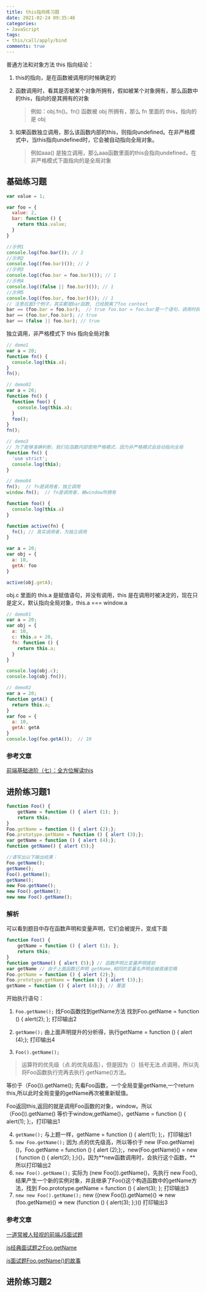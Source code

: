 ```yaml
---
title: this指向练习题
date: 2021-02-24 09:35:48
categories:
- JavaScript
tags:
- this/call/apply/bind
comments: true
---
```


普通方法和对象方法 this 指向结论：

1. this的指向，是在函数被调用的时候确定的

2. 函数调用时，看其是否被某个对象所拥有，假如被某个对象拥有，那么函数中的this，指向的是其拥有的对象
  
   > 例如：obj.fn()。fn() 函数被 obj 所拥有，那么 fn 里面的 this，指向的是 obj
   
3. 如果函数独立调用，那么该函数内部的this，则指向undefined。在非严格模式中，当this指向undefined时，它会被自动指向全局对象。
  
   > 例如aaa() 是独立调用，那么aaa函数里面的this会指向undefined，在非严格模式下面指向的是全局对象

<!-- more -->

## 基础练习题

```js
var value = 1;

var foo = {
  value: 2,
  bar: function () {
    return this.value;
  }
}

//示例1
console.log(foo.bar()); // 2
//示例2
console.log((foo.bar)()); // 2
//示例3
console.log((foo.bar = foo.bar)()); // 1
//示例4
console.log((false || foo.bar)()); // 1
//示例5
console.log((foo.bar, foo.bar)()); // 1
// 注意后面3个例子，其实都是bar函数, 已经脱离了foo context
bar == (foo.bar = foo.bar);  // true foo.bar = foo.bar是一个语句，调用时执行该语句返回一个function，已丢失foo，又因为全局调用，所以this被赋值为当前全局对象。
bar == (foo.bar,foo.bar); // true
bar == (false || foo.bar); // true
```



独立调用，非严格模式下 this 指向全局对象

```js
// demo1
var a = 20;
function fn() {
  console.log(this.a);
}
fn(); 

// demo02
var a = 20;
function fn() {
  function foo() {
    console.log(this.a);
  }
  foo();
}
fn();

// demo3
// 为了能够准确判断，我们在函数内部使用严格模式，因为非严格模式会自动指向全局
function fn() {
  'use strict';
  console.log(this);
}

// demo04
fn();  // fn是调用者，独立调用
window.fn();  // fn是调用者，被window所拥有

function foo() {
  console.log(this.a)
}

function active(fn) {
  fn(); // 真实调用者，为独立调用
}

var a = 20;
var obj = {
  a: 10,
  getA: foo
}

active(obj.getA);
```



obj.c 里面的 this.a 是赋值语句，并没有调用，this 是在调用时被决定的，现在只是定义，默认指向全局对象，this.a === window.a

```js
// demo01
var a = 20;
var obj = {
  a: 10,
  c: this.a + 20,
  fn: function () {
    return this.a;
  }
}

console.log(obj.c);
console.log(obj.fn());

// demo02
var a = 20;
function getA() {
  return this.a;
}
var foo = {
  a: 10,
  getA: getA
}
console.log(foo.getA());  // 10
```


### 参考文章

[前端基础进阶（七）：全方位解读this](https://www.jianshu.com/p/d647aa6d1ae6)



## 进阶练习题1

```js
function Foo() {
    getName = function () { alert (1); };
    return this;
}
Foo.getName = function () { alert (2);};
Foo.prototype.getName = function () { alert (3);};
var getName = function () { alert (4);};
function getName() { alert (5);}

//请写出以下输出结果：
Foo.getName();
getName();
Foo().getName();
getName();
new Foo.getName();
new Foo().getName();
new new Foo().getName();
```

### 解析

可以看到题目中存在函数声明和变量声明，它们会被提升，变成下面

```js
function Foo() {
    getName = function () { alert (1); };
    return this;
}
function getName() { alert (5);} // 函数声明比变量声明提前
var getName // 由于上面函数已声明 getName,相同的变量名声明会被直接忽略
Foo.getName = function () { alert (2);};
Foo.prototype.getName = function () { alert (3);};
getName = function () { alert (4);}; // 覆盖
```

开始执行语句：

1. `Foo.getName();` 找Foo函数找到getName方法  找到Foo.getName = function () { alert(2); }; 打印输出2

2. `getName();` 由上面声明提升的分析得，执行getName = function () { alert (4);}; 打印输出4

3. `Foo().getName();` 

  > 运算符的优先级（点.的优先级高），但是因为（）括号无法.点调用，所以先将Foo函数执行完再去执行.getName()方法。

  等价于（Foo()).getName(); 先看Foo函数，一个全局变量getName,一个return this,所以此时全局变量的getName再次被重新赋值。

  Foo返回this,返回的就是调用Foo函数的对象，window。所以（Foo()).getName() 等价于window,getName()，getName = function () { alert(1); };，打印输出1

4. `getName();` 与上题一样，getName = function () { alert(1); };，打印输出1
5. `new Foo.getName();`  因为.点的优先级高，所以等价于 new (Foo.getName)()，Foo.getName = function () { alert (2);};，new(Foo.getName)() = new ( function () { alert(2); };){}，因为**new函数调用时，会执行这个函数，**所以打印输出2
6. `new Foo().getName();` 实际为 (new Foo()).getName()，先执行 new Foo(), 结果产生一个新的实例对象，并且继承了Foo()这个构造函数中的getName方法，找到 Foo.prototype.getName = function () { alert(3); }; 打印输出3
7. `new new Foo().getName();`  new ((new Foo()).getName)() => new (foo.getName)() => new (function () { alert(3); };)() 打印输出3

### 参考文章

[一道常被人轻视的前端JS面试题](https://www.cnblogs.com/xxcanghai/p/5189353.html)

[js经典面试题之Foo.getName](https://www.cnblogs.com/yaya-003/p/12887535.html)

[js面试题Foo.getName()的故事](https://blog.csdn.net/qq_34306360/article/details/79104645)



## 进阶练习题2

